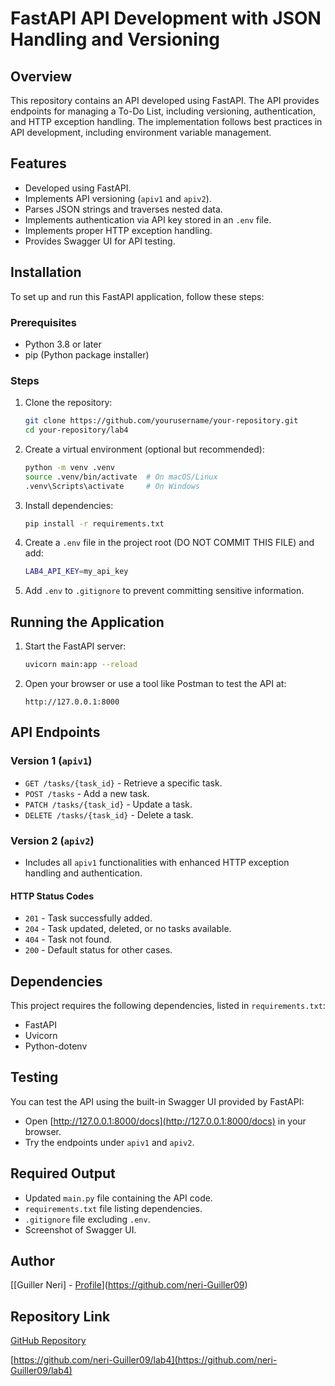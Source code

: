 # FastAPI API Development with JSON Handling and Versioning

## Overview

This repository contains an API developed using FastAPI. The API provides endpoints for managing a To-Do List, including versioning, authentication, and HTTP exception handling. The implementation follows best practices in API development, including environment variable management.

## Features

- Developed using FastAPI.
- Implements API versioning (`apiv1` and `apiv2`).
- Parses JSON strings and traverses nested data.
- Implements authentication via API key stored in an `.env` file.
- Implements proper HTTP exception handling.
- Provides Swagger UI for API testing.

## Installation

To set up and run this FastAPI application, follow these steps:

### Prerequisites

- Python 3.8 or later
- pip (Python package installer)

### Steps

1. Clone the repository:
   ```sh
   git clone https://github.com/yourusername/your-repository.git
   cd your-repository/lab4
   ```
2. Create a virtual environment (optional but recommended):
   ```sh
   python -m venv .venv
   source .venv/bin/activate  # On macOS/Linux
   .venv\Scripts\activate     # On Windows
   ```
3. Install dependencies:
   ```sh
   pip install -r requirements.txt
   ```
4. Create a `.env` file in the project root (DO NOT COMMIT THIS FILE) and add:
   ```sh
   LAB4_API_KEY=my_api_key
   ```
5. Add `.env` to `.gitignore` to prevent committing sensitive information.

## Running the Application

1. Start the FastAPI server:
   ```sh
   uvicorn main:app --reload
   ```
2. Open your browser or use a tool like Postman to test the API at:
   ```
   http://127.0.0.1:8000
   ```

## API Endpoints

### Version 1 (`apiv1`)

- `GET /tasks/{task_id}` - Retrieve a specific task.
- `POST /tasks` - Add a new task.
- `PATCH /tasks/{task_id}` - Update a task.
- `DELETE /tasks/{task_id}` - Delete a task.

### Version 2 (`apiv2`)

- Includes all `apiv1` functionalities with enhanced HTTP exception handling and authentication.

#### HTTP Status Codes

- `201` - Task successfully added.
- `204` - Task updated, deleted, or no tasks available.
- `404` - Task not found.
- `200` - Default status for other cases.

## Dependencies

This project requires the following dependencies, listed in `requirements.txt`:

- FastAPI
- Uvicorn
- Python-dotenv

## Testing

You can test the API using the built-in Swagger UI provided by FastAPI:

- Open [http://127.0.0.1:8000/docs](http://127.0.0.1:8000/docs) in your browser.
- Try the endpoints under `apiv1` and `apiv2`.

## Required Output

- Updated `main.py` file containing the API code.
- `requirements.txt` file listing dependencies.
- `.gitignore` file excluding `.env`.
- Screenshot of Swagger UI.

## Author

[[Guiller Neri] - [](https://github.com/yourusername)[Profile](https://github.com/yourusername)](https://github.com/neri-Guiller09)

## Repository Link

[GitHub Repository](https://github.com/yourusername/your-repository)

[https://github.com/neri-Guiller09/lab4](https://github.com/neri-Guiller09/lab4)
